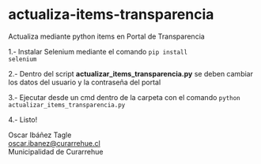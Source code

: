 # actualiza-items-transparencia
 Actualiza mediante python items en Portal de Transparencia

1.- Instalar Selenium mediante el comando <code>pip install selenium</code>

2.- Dentro del script <b>actualizar_items_transparencia.py</b> se deben cambiar los datos del usuario y la contraseña del portal

3.- Ejecutar desde un cmd dentro de la carpeta con el comando <code>python actualizar_items_transparencia.py</code>

4.- Listo!



Oscar Ibáñez Tagle<br>
oscar.ibanez@curarrehue.cl<br>
Municipalidad de Curarrehue
